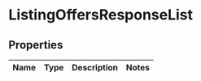 
# ListingOffersResponseList

## Properties
Name | Type | Description | Notes
------------ | ------------- | ------------- | -------------



